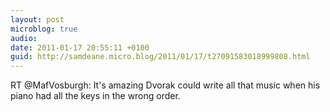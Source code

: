 ```yaml
---
layout: post
microblog: true
audio: 
date: 2011-01-17 20:55:11 +0100
guid: http://samdeane.micro.blog/2011/01/17/t27091583018999808.html
---
```

RT @MafVosburgh: It's amazing Dvorak could write all that music when his piano had all the keys in the wrong order.
